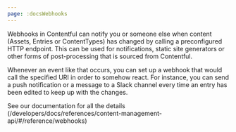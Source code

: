 ```yaml
---
page: :docsWebhooks
---
```


Webhooks in Contentful can notify you or someone else when content (Assets, Entries or ContentTypes) has changed by calling a preconfigured HTTP endpoint. This can be used for notifications, static site generators or other forms of post-processing that is sourced from Contentful.

Whenever an event like that occurs, you can set up a webhook that would call the specified URI in order to somehow react. For instance, you can send a push notification or a message to a Slack channel every time an entry has been edited to keep up with the changes.

See our documentation for all the details (/developers/docs/references/content-management-api/#/reference/webhooks)
